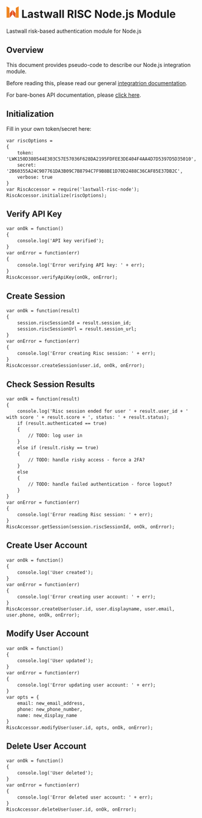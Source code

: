 # ![Lastwall Logo](logo.png) Lastwall RISC Node.js Module

Lastwall risk-based authentication module for Node.js

## Overview

This document provides pseudo-code to describe our Node.js integration module.

Before reading this, please read our general [integratrion documentation](Integration.md).

For bare-bones API documentation, please [click here](API.md).


## Initialization

Fill in your own token/secret here:

```
var riscOptions =
{
    token: 'LWK150D380544E303C57E57036F628DA2195FDFEE3DE404F4AA4D7D5397D5D35010',
    secret: '2B60355A24C907761DA3B09C7B8794C7F9B8BE1D70D2488C36CAF85E37DB2C',
    verbose: true
}
var RiscAccessor = require('lastwall-risc-node');
RiscAccessor.initialize(riscOptions);
```


## Verify API Key

```
var onOk = function()
{
    console.log('API key verified');
}
var onError = function(err)
{
    console.log('Error verifying API key: ' + err);
}
RiscAccessor.verifyApiKey(onOk, onError);   
```


## Create Session

```
var onOk = function(result)
{
    session.riscSessionId = result.session_id;
    session.riscSessionUrl = result.session_url;
}
var onError = function(err)
{
    console.log('Error creating Risc session: ' + err);
}
RiscAccessor.createSession(user.id, onOk, onError);   
```


## Check Session Results

```
var onOk = function(result)
{
    console.log('Risc session ended for user ' + result.user_id + ' with score ' + result.score + ', status: ' + result.status);
    if (result.authenticated == true)
    {
        // TODO: log user in
    }
    else if (result.risky == true)
    {
        // TODO: handle risky access - force a 2FA?
    }
    else
    {
        // TODO: handle failed authentication - force logout?
    }
}
var onError = function(err)
{
    console.log('Error reading Risc session: ' + err);
}
RiscAccessor.getSession(session.riscSessionId, onOk, onError); 
```


## Create User Account

```
var onOk = function()
{
    console.log('User created');
}
var onError = function(err)
{
    console.log('Error creating user account: ' + err);
}
RiscAccessor.createUser(user.id, user.displayname, user.email, user.phone, onOk, onError);   
```


## Modify User Account

```
var onOk = function()
{
    console.log('User updated');
}
var onError = function(err)
{
    console.log('Error updating user account: ' + err);
}
var opts = {
    email: new_email_address,
    phone: new_phone_number,
    name: new_display_name
}
RiscAccessor.modifyUser(user.id, opts, onOk, onError);   
```


## Delete User Account

```
var onOk = function()
{
    console.log('User deleted');
}
var onError = function(err)
{
    console.log('Error deleted user account: ' + err);
}
RiscAccessor.deleteUser(user.id, onOk, onError);   
```
